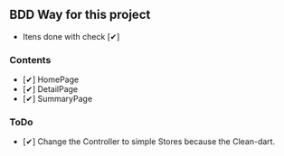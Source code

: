 ## BDD Way for this project
- Itens done with check [✔]

### Contents
- [✔] HomePage
- [✔] DetailPage
- [✔] SummaryPage

### ToDo
- [✔] Change the Controller to simple Stores because the Clean-dart.